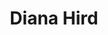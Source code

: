 ---
layout: default
tag: NY
title: Diana Hird
image: https://d3n8a8pro7vhmx.cloudfront.net/hird4congress/pages/27/attachments/original/1455055980/DH_crop.png?1455055980
district: 18
party: Democrat
seat: House
website: http://www.dianahird.com/
donate: https://secure.actblue.com/contribute/page/sddianahird
---